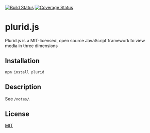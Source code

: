 [![Build Status](https://travis-ci.org/plurid/plurid.js.svg?branch=master)](https://travis-ci.org/plurid/plurid.js)
[![Coverage Status](https://coveralls.io/repos/github/plurid/plurid.js/badge.svg?branch=master)](https://coveralls.io/github/plurid/plurid.js?branch=master)

plurid.js
=========

Plurid.js is a MIT-licensed, open source JavaScript framework to view media in three dimensions

## Installation

  `npm install plurid`

## Description

See `/notes/`.

## License

[MIT](http://opensource.org/licenses/MIT)